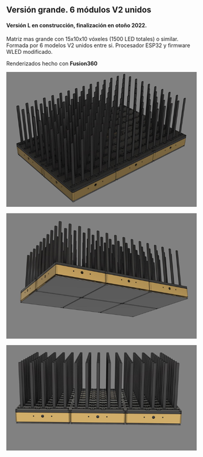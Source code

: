 ## Versión grande. 6 módulos V2 unidos


#### **Versión L** en construcción, finalización en otoño 2022. 
 
Matriz mas grande con 15x10x10 vóxeles (1500 LED totales) o similar. Formada por 6 modelos V2 unidos entre si. Procesador ESP32 y firmware WLED modificado.

Renderizados hecho con **Fusion360**

![TopoTronL1](TopoTronL1.png)

![TopoTronL2](TopoTronL2.png)

![TopoTronL3](TopoTronL3.png)






